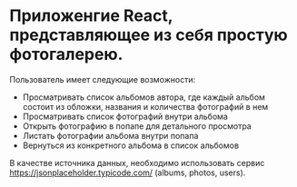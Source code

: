 # Приложенгие React, представляющее из себя простую фотогалерею.


Пользователь имеет следующие возможности:
- Просматривать список альбомов автора, где каждый альбом состоит из обложки, названия и количества фотографий в нем
- Просматривать список фотографий внутри альбома
- Открыть фотографию в попапе для детального просмотра
- Листать фотографии альбома внутри попапа
- Вернуться из конкретного альбома в список альбомов

В качестве источника данных, необходимо использовать сервис https://jsonplaceholder.typicode.com/ (albums, photos, users).

